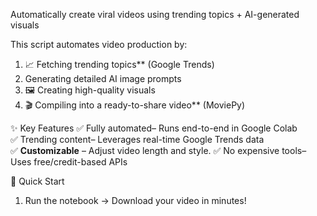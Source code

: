 Automatically create viral videos using trending topics + AI-generated visuals

This script automates video production by:  
1. 📈 Fetching trending topics** (Google Trends)  
2. Generating detailed AI image prompts
3. 🖼️ Creating high-quality visuals
4. 🎬 Compiling into a ready-to-share video** (MoviePy)  

✨ Key Features
✅ Fully automated– Runs end-to-end in Google Colab  
✅ Trending content– Leverages real-time Google Trends data  
✅ **Customizable** – Adjust video length and style. 
✅ No expensive tools– Uses free/credit-based APIs  

🚀 Quick Start
1. Run the notebook → Download your video in minutes!  

